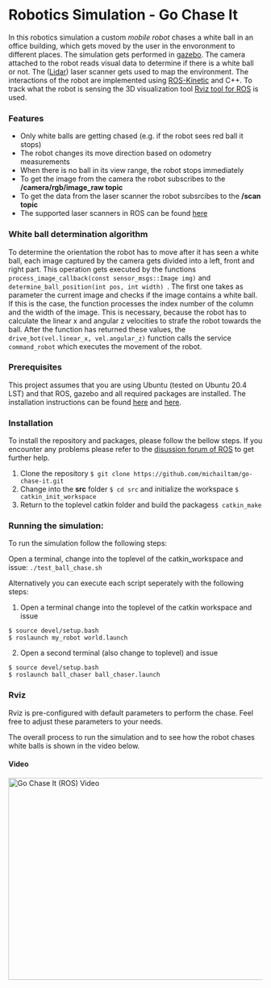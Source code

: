 # Robotics Simulation - Go Chase It
In this robotics simulation a custom *mobile robot* chases a white ball in an office building, which gets moved by the user in the envoronment to different places. The simulation gets performed in [gazebo](http://gazebosim.org/). The camera attached to the robot reads visual data to determine if there is a white ball or not. The ([Lidar](https://en.wikipedia.org/wiki/Lidar)) laser scanner gets used to map the environment. The interactions of the robot are implemented using [ROS-Kinetic](https://www.ros.org/) and C++. To track what the robot is sensing the 3D visualization tool [Rviz tool for ROS](http://wiki.ros.org/rviz) is used. 

### Features
- Only white balls are getting chased (e.g. if the robot sees red ball it stops)
- The robot changes its move direction based on odometry measurements
- When there is no ball in its view range, the robot stops immediately
- To get the image from the camera the robot subscribes to the **/camera/rgb/image_raw topic**
- To get the data from the laser scanner the robot subsrcibes to the **/scan topic**
- The supported laser scanners in ROS can be found [here](http://wiki.ros.org/Sensors#A2D_range_finders)

### White ball determination algorithm
To determine the orientation the robot has to move after it has seen a white ball, each image captured by the camera gets divided into a left, front and right part. This operation gets executed by the functions ```process_image_callback(const sensor_msgs::Image img)``` and ```determine_ball_position(int pos, int width) ```. The first one takes as parameter the current image and checks if the image contains a white ball. If this is the case, the function processes the index number of the column and the width of the image. This is necessary, because the robot has to calculate the linear x and angular z velocities to strafe the robot towards the ball. After the function has returned these values, the ```drive_bot(vel.linear_x, vel.angular_z)``` function calls the service ```command_robot``` which executes the movement of the robot.

### Prerequisites
This project assumes that you are using Ubuntu (tested on Ubuntu 20.4 LST) and that ROS, gazebo and all required packages
are installed. The installation instructions can be found [here](http://wiki.ros.org/kinetic/Installation/Ubuntu) and [here](http://gazebosim.org/tutorials?tut=install_ubuntu).

### Installation
To install the repository and packages, please follow the bellow steps. If you encounter any problems please refer to the [disussion forum of ROS](https://discourse.ros.org/) to get further help.

1. Clone the repository ```$ git clone https://github.com/michailtam/go-chase-it.git```
2. Change into the **src** folder ```$ cd src``` and initialize the workspace ```$ catkin_init_workspace```
3. Return to the toplevel catkin folder and build the packages```$ catkin_make```

### Running the simulation:
To run the simulation follow the following steps:

Open a terminal, change into the toplevel of the catkin_workspace and issue: 
```./test_ball_chase.sh```

Alternatively you can execute each script seperately with the following steps:
1. Open a terminal change into the toplevel of the catkin workspace and issue
```
$ source devel/setup.bash
$ roslaunch my_robot world.launch
```
2. Open a second terminal (also change to toplevel) and issue
```
$ source devel/setup.bash
$ roslaunch ball_chaser ball_chaser.launch
```

### Rviz
Rviz is pre-configured with default parameters to perform the chase. Feel free to adjust these parameters to your needs.

The overall process to run the simulation and to see how the robot chases white balls is shown in the video below.

#### Video
<a href="https://www.youtube.com/embed/0WqCSpGcEX0" target="_blank">
<img src="./images/video_preview.png" alt="Go Chase It (ROS) Video" width="760" height="400" border="0" />
